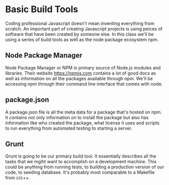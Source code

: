 # Basic Build Tools
Coding professional Javascript doesn't mean inventing everything from scratch.
An important part of creating Javascript projects is using peices of software
that have been created by someone else. In this class we'll be using a series
of build tools as well as the node package ecosystem npm.
## Node Package Manager
Node Package Manager or NPM is primary source of Node.js modules and libraries.
Their website https://npmjs.com contains a lot of good docs as well as information
on all the packages available through npm. We'll be accessing npm through their
command line interface that comes with node.
## package.json
A package.json file is all the meta data for a package that's hosted on npm. It
contains not only information on to install the package but also has information
like who created the package, what license it uses and scripts to run everything
from automated testing to starting a server.
## Grunt
Grunt is going to be our primary build tool. It essentially describes all the
tasks that we mgiht want to accomplish on a development machine. This could be
anything from running tests, to building a production version of our code, to
seeding database. It's probably most comparable to a Makefile from c/c++.
